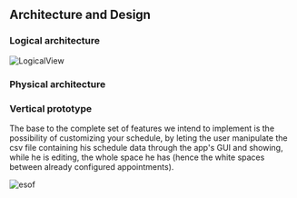 
## Architecture and Design

### Logical architecture

![LogicalView](https://user-images.githubusercontent.com/49457042/161801718-99303192-b337-438c-a551-bef6cf23b733.png)


### Physical architecture




### Vertical prototype

The base to the complete set of features we intend to implement is the possibility of customizing your schedule, by leting the user manipulate the csv file containing his schedule data through the app's GUI and showing, while he is editing, the whole space he has (hence the white spaces between already configured appointments).


![esof](https://user-images.githubusercontent.com/49457042/162453986-ceed4884-5b29-45fa-9248-d7bd2fb6dd79.png)
